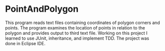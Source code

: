 # PointAndPolygon

This program reads text files containing coordinates of polygon corners and points. The program examines the location of points in relation to the polygon and provides output to third text file. Working on this project I learned to use JUnit, inheritance, and implement TDD. The project was done in Eclipse IDE.
